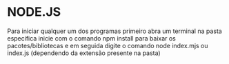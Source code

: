 # NODE.JS

Para iniciar qualquer um dos programas primeiro abra um terminal na pasta especifica inicie com o comando npm install para baixar os pacotes/bibliotecas e em seguida digite o comando node index.mjs ou index.js (dependendo da extensão presente na pasta)